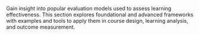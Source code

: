 Gain insight into popular evaluation models used to assess learning effectiveness. This section explores foundational and advanced frameworks with examples and tools to apply them in course design, learning analysis, and outcome measurement.
